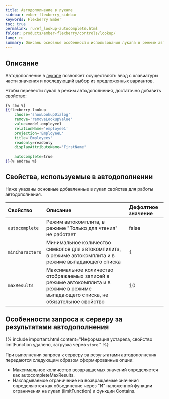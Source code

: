```yaml
---
title: Автодополнение в лукапе
sidebar: ember-flexberry_sidebar
keywords: Flexberry Ember
toc: true
permalink: ru/ef_lookup-autocomplete.html
folder: products/ember-flexberry/controls/lookup/
lang: ru
summary: Описаны основные особенности использования лукапа в режиме автодополнения.
---
```


## Описание

Автодополнение в [лукапе](ef_lookup.html) позволяет осуществлять ввод с клавиатуры части значения и последующий выбор из предложенных вариантов.

Чтобы перевести лукап в режим автодополнения, достаточно добавить свойство:

```hbs
{% raw %}
{{flexberry-lookup
	choose='showLookupDialog'
	remove='removeLookupValue'
	value=model.employee1
	relationName='employee1'
	projection='EmployeeL'
	title='Employees'
	readonly=readonly
	displayAttributeName='FirstName'

	autocomplete=true	
}}{% endraw %}
```

## Свойства, используемые в автодополнении

Ниже указаны основные добавленные в лукап свойства для работы автодополнения.

Свойство | Описание | Дефолтное значение
:--------------|:-----------------------------------------------------------|:-------------
`autocomplete` | Режим автокомплита, в режиме "Только для чтения" не работает | false
`minCharacters` | Минимальное количество символов для автокомпилита, в режиме автокомплита и в режиме выпадающего списка | 1
`maxResults` | Максимальное количество отображаемых записей в режиме автокомплита и в режиме в режиме выпадающего списка, не обязательное свойство | 10

## Особенности запроса к серверу за результатами автодополнения

{% include important.html content="Информация устарела, свойство limitFunction удалено, загрузка через `store`." %}

При выполнении запроса к серверу за результатами автодополнения передаются следующим образом сформированные опции:

* Максимальное количество возвращаемых значений определяется как autocompleteMaxResults.
* Накладываемое ограничение на возвращаемые значения определяются как объединение через "И" наложенной функции ограничения на лукап (limitFunction) и функции Contains.
